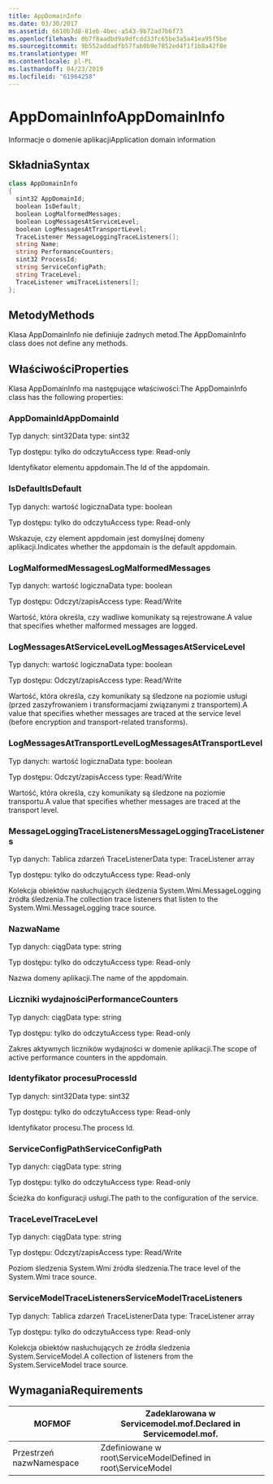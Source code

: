 ```yaml
---
title: AppDomainInfo
ms.date: 03/30/2017
ms.assetid: 6610b7d8-81eb-4bec-a543-9b72ad7b6f73
ms.openlocfilehash: 0b7f8aadbd9a9dfcdd33fc65be3a5a41ea95f5be
ms.sourcegitcommit: 9b552addadfb57fab0b9e7852ed4f1f1b8a42f8e
ms.translationtype: MT
ms.contentlocale: pl-PL
ms.lasthandoff: 04/23/2019
ms.locfileid: "61964258"
---
```

# <a name="appdomaininfo"></a><span data-ttu-id="4913e-102">AppDomainInfo</span><span class="sxs-lookup"><span data-stu-id="4913e-102">AppDomainInfo</span></span>
<span data-ttu-id="4913e-103">Informacje o domenie aplikacji</span><span class="sxs-lookup"><span data-stu-id="4913e-103">Application domain information</span></span>  
  
## <a name="syntax"></a><span data-ttu-id="4913e-104">Składnia</span><span class="sxs-lookup"><span data-stu-id="4913e-104">Syntax</span></span>  
  
```csharp
class AppDomainInfo  
{  
  sint32 AppDomainId;  
  boolean IsDefault;  
  boolean LogMalformedMessages;  
  boolean LogMessagesAtServiceLevel;  
  boolean LogMessagesAtTransportLevel;  
  TraceListener MessageLoggingTraceListeners[];  
  string Name;  
  string PerformanceCounters;  
  sint32 ProcessId;  
  string ServiceConfigPath;  
  string TraceLevel;  
  TraceListener wmiTraceListeners[];  
};  
```  
  
## <a name="methods"></a><span data-ttu-id="4913e-105">Metody</span><span class="sxs-lookup"><span data-stu-id="4913e-105">Methods</span></span>  
 <span data-ttu-id="4913e-106">Klasa AppDomainInfo nie definiuje żadnych metod.</span><span class="sxs-lookup"><span data-stu-id="4913e-106">The AppDomainInfo class does not define any methods.</span></span>  
  
## <a name="properties"></a><span data-ttu-id="4913e-107">Właściwości</span><span class="sxs-lookup"><span data-stu-id="4913e-107">Properties</span></span>  
 <span data-ttu-id="4913e-108">Klasa AppDomainInfo ma następujące właściwości:</span><span class="sxs-lookup"><span data-stu-id="4913e-108">The AppDomainInfo class has the following properties:</span></span>  
  
### <a name="appdomainid"></a><span data-ttu-id="4913e-109">AppDomainId</span><span class="sxs-lookup"><span data-stu-id="4913e-109">AppDomainId</span></span>  
 <span data-ttu-id="4913e-110">Typ danych: sint32</span><span class="sxs-lookup"><span data-stu-id="4913e-110">Data type: sint32</span></span>  
  
 <span data-ttu-id="4913e-111">Typ dostępu: tylko do odczytu</span><span class="sxs-lookup"><span data-stu-id="4913e-111">Access type: Read-only</span></span>  
  
 <span data-ttu-id="4913e-112">Identyfikator elementu appdomain.</span><span class="sxs-lookup"><span data-stu-id="4913e-112">The Id of the appdomain.</span></span>  
  
### <a name="isdefault"></a><span data-ttu-id="4913e-113">IsDefault</span><span class="sxs-lookup"><span data-stu-id="4913e-113">IsDefault</span></span>  
 <span data-ttu-id="4913e-114">Typ danych: wartość logiczna</span><span class="sxs-lookup"><span data-stu-id="4913e-114">Data type: boolean</span></span>  
  
 <span data-ttu-id="4913e-115">Typ dostępu: tylko do odczytu</span><span class="sxs-lookup"><span data-stu-id="4913e-115">Access type: Read-only</span></span>  
  
 <span data-ttu-id="4913e-116">Wskazuje, czy element appdomain jest domyślnej domeny aplikacji.</span><span class="sxs-lookup"><span data-stu-id="4913e-116">Indicates whether the appdomain is the default appdomain.</span></span>  
  
### <a name="logmalformedmessages"></a><span data-ttu-id="4913e-117">LogMalformedMessages</span><span class="sxs-lookup"><span data-stu-id="4913e-117">LogMalformedMessages</span></span>  
 <span data-ttu-id="4913e-118">Typ danych: wartość logiczna</span><span class="sxs-lookup"><span data-stu-id="4913e-118">Data type: boolean</span></span>  
  
 <span data-ttu-id="4913e-119">Typ dostępu: Odczyt/zapis</span><span class="sxs-lookup"><span data-stu-id="4913e-119">Access type: Read/Write</span></span>  
  
 <span data-ttu-id="4913e-120">Wartość, która określa, czy wadliwe komunikaty są rejestrowane.</span><span class="sxs-lookup"><span data-stu-id="4913e-120">A value that specifies whether malformed messages are logged.</span></span>  
  
### <a name="logmessagesatservicelevel"></a><span data-ttu-id="4913e-121">LogMessagesAtServiceLevel</span><span class="sxs-lookup"><span data-stu-id="4913e-121">LogMessagesAtServiceLevel</span></span>  
 <span data-ttu-id="4913e-122">Typ danych: wartość logiczna</span><span class="sxs-lookup"><span data-stu-id="4913e-122">Data type: boolean</span></span>  
  
 <span data-ttu-id="4913e-123">Typ dostępu: Odczyt/zapis</span><span class="sxs-lookup"><span data-stu-id="4913e-123">Access type: Read/Write</span></span>  
  
 <span data-ttu-id="4913e-124">Wartość, która określa, czy komunikaty są śledzone na poziomie usługi (przed zaszyfrowaniem i transformacjami związanymi z transportem).</span><span class="sxs-lookup"><span data-stu-id="4913e-124">A value that specifies whether messages are traced at the service level (before encryption and transport-related transforms).</span></span>  
  
### <a name="logmessagesattransportlevel"></a><span data-ttu-id="4913e-125">LogMessagesAtTransportLevel</span><span class="sxs-lookup"><span data-stu-id="4913e-125">LogMessagesAtTransportLevel</span></span>  
 <span data-ttu-id="4913e-126">Typ danych: wartość logiczna</span><span class="sxs-lookup"><span data-stu-id="4913e-126">Data type: boolean</span></span>  
  
 <span data-ttu-id="4913e-127">Typ dostępu: Odczyt/zapis</span><span class="sxs-lookup"><span data-stu-id="4913e-127">Access type: Read/Write</span></span>  
  
 <span data-ttu-id="4913e-128">Wartość, która określa, czy komunikaty są śledzone na poziomie transportu.</span><span class="sxs-lookup"><span data-stu-id="4913e-128">A value that specifies whether messages are traced at the transport level.</span></span>  
  
### <a name="messageloggingtracelisteners"></a><span data-ttu-id="4913e-129">MessageLoggingTraceListeners</span><span class="sxs-lookup"><span data-stu-id="4913e-129">MessageLoggingTraceListeners</span></span>  
 <span data-ttu-id="4913e-130">Typ danych: Tablica zdarzeń TraceListener</span><span class="sxs-lookup"><span data-stu-id="4913e-130">Data type: TraceListener array</span></span>  
  
 <span data-ttu-id="4913e-131">Typ dostępu: tylko do odczytu</span><span class="sxs-lookup"><span data-stu-id="4913e-131">Access type: Read-only</span></span>  
  
 <span data-ttu-id="4913e-132">Kolekcja obiektów nasłuchujących śledzenia System.Wmi.MessageLogging źródła śledzenia.</span><span class="sxs-lookup"><span data-stu-id="4913e-132">The collection trace listeners that listen to the System.Wmi.MessageLogging trace source.</span></span>  
  
### <a name="name"></a><span data-ttu-id="4913e-133">Nazwa</span><span class="sxs-lookup"><span data-stu-id="4913e-133">Name</span></span>  
 <span data-ttu-id="4913e-134">Typ danych: ciąg</span><span class="sxs-lookup"><span data-stu-id="4913e-134">Data type: string</span></span>  
  
 <span data-ttu-id="4913e-135">Typ dostępu: tylko do odczytu</span><span class="sxs-lookup"><span data-stu-id="4913e-135">Access type: Read-only</span></span>  
  
 <span data-ttu-id="4913e-136">Nazwa domeny aplikacji.</span><span class="sxs-lookup"><span data-stu-id="4913e-136">The name of the appdomain.</span></span>  
  
### <a name="performancecounters"></a><span data-ttu-id="4913e-137">Liczniki wydajności</span><span class="sxs-lookup"><span data-stu-id="4913e-137">PerformanceCounters</span></span>  
 <span data-ttu-id="4913e-138">Typ danych: ciąg</span><span class="sxs-lookup"><span data-stu-id="4913e-138">Data type: string</span></span>  
  
 <span data-ttu-id="4913e-139">Typ dostępu: tylko do odczytu</span><span class="sxs-lookup"><span data-stu-id="4913e-139">Access type: Read-only</span></span>  
  
 <span data-ttu-id="4913e-140">Zakres aktywnych liczników wydajności w domenie aplikacji.</span><span class="sxs-lookup"><span data-stu-id="4913e-140">The scope of active performance counters in the appdomain.</span></span>  
  
### <a name="processid"></a><span data-ttu-id="4913e-141">Identyfikator procesu</span><span class="sxs-lookup"><span data-stu-id="4913e-141">ProcessId</span></span>  
 <span data-ttu-id="4913e-142">Typ danych: sint32</span><span class="sxs-lookup"><span data-stu-id="4913e-142">Data type: sint32</span></span>  
  
 <span data-ttu-id="4913e-143">Typ dostępu: tylko do odczytu</span><span class="sxs-lookup"><span data-stu-id="4913e-143">Access type: Read-only</span></span>  
  
 <span data-ttu-id="4913e-144">Identyfikator procesu.</span><span class="sxs-lookup"><span data-stu-id="4913e-144">The process Id.</span></span>  
  
### <a name="serviceconfigpath"></a><span data-ttu-id="4913e-145">ServiceConfigPath</span><span class="sxs-lookup"><span data-stu-id="4913e-145">ServiceConfigPath</span></span>  
 <span data-ttu-id="4913e-146">Typ danych: ciąg</span><span class="sxs-lookup"><span data-stu-id="4913e-146">Data type: string</span></span>  
  
 <span data-ttu-id="4913e-147">Typ dostępu: tylko do odczytu</span><span class="sxs-lookup"><span data-stu-id="4913e-147">Access type: Read-only</span></span>  
  
 <span data-ttu-id="4913e-148">Ścieżka do konfiguracji usługi.</span><span class="sxs-lookup"><span data-stu-id="4913e-148">The path to the configuration of the service.</span></span>  
  
### <a name="tracelevel"></a><span data-ttu-id="4913e-149">TraceLevel</span><span class="sxs-lookup"><span data-stu-id="4913e-149">TraceLevel</span></span>  
 <span data-ttu-id="4913e-150">Typ danych: ciąg</span><span class="sxs-lookup"><span data-stu-id="4913e-150">Data type: string</span></span>  
  
 <span data-ttu-id="4913e-151">Typ dostępu: Odczyt/zapis</span><span class="sxs-lookup"><span data-stu-id="4913e-151">Access type: Read/Write</span></span>  
  
 <span data-ttu-id="4913e-152">Poziom śledzenia System.Wmi źródła śledzenia.</span><span class="sxs-lookup"><span data-stu-id="4913e-152">The trace level of the System.Wmi trace source.</span></span>  
  
### <a name="servicemodeltracelisteners"></a><span data-ttu-id="4913e-153">ServiceModelTraceListeners</span><span class="sxs-lookup"><span data-stu-id="4913e-153">ServiceModelTraceListeners</span></span>  
 <span data-ttu-id="4913e-154">Typ danych: Tablica zdarzeń TraceListener</span><span class="sxs-lookup"><span data-stu-id="4913e-154">Data type: TraceListener array</span></span>  
  
 <span data-ttu-id="4913e-155">Typ dostępu: tylko do odczytu</span><span class="sxs-lookup"><span data-stu-id="4913e-155">Access type: Read-only</span></span>  
  
 <span data-ttu-id="4913e-156">Kolekcja obiektów nasłuchujących ze źródła śledzenia System.ServiceModel.</span><span class="sxs-lookup"><span data-stu-id="4913e-156">A collection of listeners from the System.ServiceModel trace source.</span></span>  
  
## <a name="requirements"></a><span data-ttu-id="4913e-157">Wymagania</span><span class="sxs-lookup"><span data-stu-id="4913e-157">Requirements</span></span>  
  
|<span data-ttu-id="4913e-158">MOF</span><span class="sxs-lookup"><span data-stu-id="4913e-158">MOF</span></span>|<span data-ttu-id="4913e-159">Zadeklarowana w Servicemodel.mof.</span><span class="sxs-lookup"><span data-stu-id="4913e-159">Declared in Servicemodel.mof.</span></span>|  
|---------|-----------------------------------|  
|<span data-ttu-id="4913e-160">Przestrzeń nazw</span><span class="sxs-lookup"><span data-stu-id="4913e-160">Namespace</span></span>|<span data-ttu-id="4913e-161">Zdefiniowane w root\ServiceModel</span><span class="sxs-lookup"><span data-stu-id="4913e-161">Defined in root\ServiceModel</span></span>|
